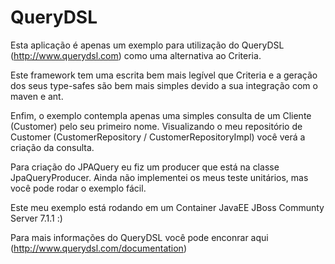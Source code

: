QueryDSL
========
Esta aplicação é apenas um exemplo para utilização do QueryDSL (http://www.querydsl.com) como uma alternativa ao Criteria.

Este framework tem uma escrita bem mais legível que Criteria e a geração dos seus type-safes são bem mais simples devido
a sua integração com o maven e ant.

Enfim, o exemplo contempla apenas uma simples consulta de um Cliente (Customer) pelo seu primeiro nome.
Visualizando o meu repositório de Customer (CustomerRepository / CustomerRepositoryImpl) você verá a criação da consulta.

Para criação do JPAQuery eu fiz um producer que está na classe JpaQueryProducer.
Ainda não implementei os meus teste unitários, mas você pode rodar o exemplo fácil.

Este meu exemplo está rodando em um Container JavaEE JBoss Communty Server 7.1.1 :)

Para mais informações do QueryDSL você pode enconrar aqui (http://www.querydsl.com/documentation)